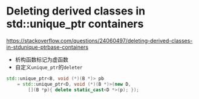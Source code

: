 # Deleting derived classes in std::unique_ptr<Base> containers
https://stackoverflow.com/questions/24060497/deleting-derived-classes-in-stdunique-ptrbase-containers

- 析构函数标记为虚函数
- 自定义`unique_ptr`的`deleter`
```c++
std::unique_ptr<B, void (*)(B *)> pb
    = std::unique_ptr<D, void (*)(B *)>(new D,
        [](B *p){ delete static_cast<D *>(p); });
```